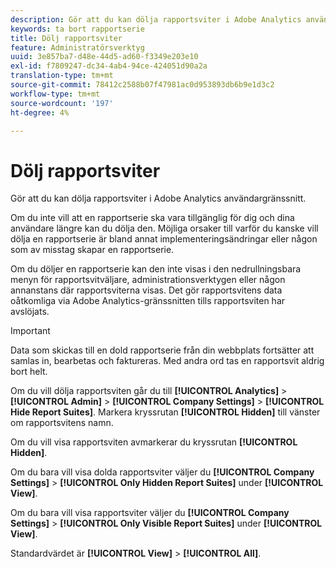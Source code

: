 ```yaml
---
description: Gör att du kan dölja rapportsviter i Adobe Analytics användargränssnitt.
keywords: ta bort rapportserie
title: Dölj rapportsviter
feature: Administratörsverktyg
uuid: 3e857ba7-d48e-44d5-ad60-f3349e203e10
exl-id: f7809247-dc34-4ab4-94ce-424051d90a2a
translation-type: tm+mt
source-git-commit: 78412c2588b07f47981ac0d953893db6b9e1d3c2
workflow-type: tm+mt
source-wordcount: '197'
ht-degree: 4%

---
```


# Dölj rapportsviter

Gör att du kan dölja rapportsviter i Adobe Analytics användargränssnitt.

Om du inte vill att en rapportserie ska vara tillgänglig för dig och dina användare längre kan du dölja den. Möjliga orsaker till varför du kanske vill dölja en rapportserie är bland annat implementeringsändringar eller någon som av misstag skapar en rapportserie.

Om du döljer en rapportserie kan den inte visas i den nedrullningsbara menyn för rapportsvitväljare, administrationsverktygen eller någon annanstans där rapportsviterna visas. Det gör rapportsvitens data oåtkomliga via Adobe Analytics-gränssnitten tills rapportsviten har avslöjats.

>[!IMPORTANT]
>
>Data som skickas till en dold rapportserie från din webbplats fortsätter att samlas in, bearbetas och faktureras. Med andra ord tas en rapportsvit aldrig bort helt.

Om du vill dölja rapportsviten går du till **[!UICONTROL Analytics]** > **[!UICONTROL Admin]** > **[!UICONTROL Company Settings]** > **[!UICONTROL Hide Report Suites]**. Markera kryssrutan **[!UICONTROL Hidden]** till vänster om rapportsvitens namn.

Om du vill visa rapportsviten avmarkerar du kryssrutan **[!UICONTROL Hidden]**.

Om du bara vill visa dolda rapportsviter väljer du **[!UICONTROL Company Settings]** > **[!UICONTROL Only Hidden Report Suites]** under **[!UICONTROL View]**.

Om du bara vill visa rapportsviter väljer du **[!UICONTROL Company Settings]** > **[!UICONTROL Only Visible Report Suites]** under **[!UICONTROL View]**.

Standardvärdet är **[!UICONTROL View]** > **[!UICONTROL All]**.
